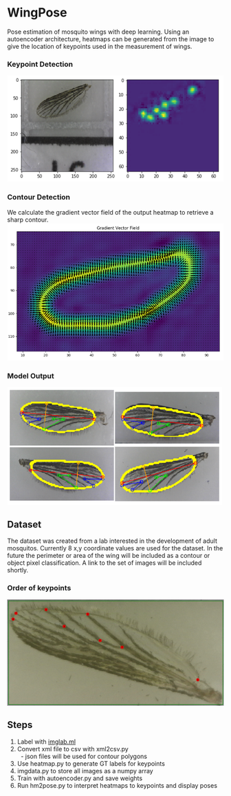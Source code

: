# WingPose
Pose estimation of mosquito wings with deep learning. Using an autoencoder architecture, heatmaps can be generated from the image to give the location of keypoints used in the measurement of wings.

### Keypoint Detection

![Keypoint](images/5prototype_img1.png)

### Contour Detection
We calculate the gradient vector field of the output heatmap to retrieve a sharp contour.
<img src="images/gradient_field.png" alt="drawing" width="800"/>

### Model Output

<img src="images/output2.png" alt="drawing" width="500"/>

## Dataset
The dataset was created from a lab interested in the development of adult mosquitos. Currently 8 x,y coordinate values are used for the dataset. In the future the perimeter or area of the wing will be included as a contour or object pixel classification. A link to the set of images will be included shortly.

### Order of keypoints

<img src="images/newpoints.PNG" alt="drawing" width="700"/>

## Steps
1. Label with [imglab.ml](imglab.ml)
2. Convert xml file to csv with xml2csv.py</br>
  &nbsp;&nbsp;- json files will be used for contour polygons</br>
3. Use heatmap.py to generate GT labels for keypoints
4. imgdata.py to store all images as a numpy array
5. Train with autoencoder.py and save weights
6. Run hm2pose.py to interpret heatmaps to keypoints and display poses
